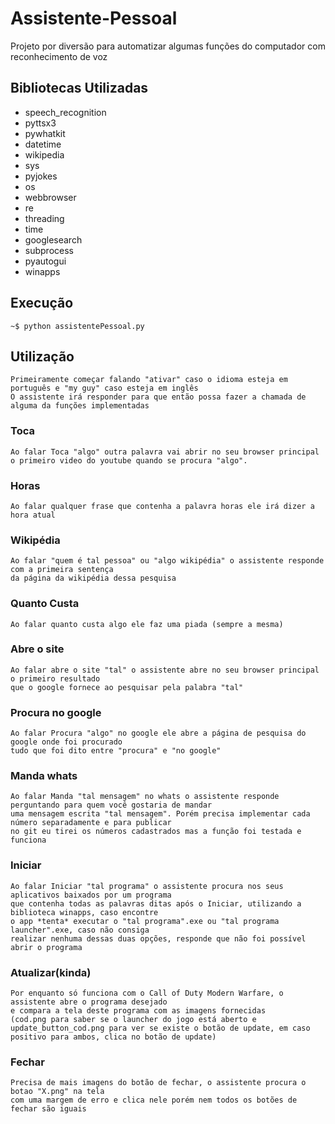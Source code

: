 # Assistente-Pessoal
 Projeto por diversão para automatizar algumas funções do computador com reconhecimento de voz

## Bibliotecas Utilizadas
- speech_recognition
- pyttsx3
- pywhatkit
- datetime
- wikipedia
- sys
- pyjokes
- os
- webbrowser
- re
- threading
- time
- googlesearch
- subprocess
- pyautogui
- winapps 

## Execução
    ~$ python assistentePessoal.py

## Utilização
    Primeiramente começar falando "ativar" caso o idioma esteja em português e "my guy" caso esteja em inglês
    O assistente irá responder para que então possa fazer a chamada de alguma da funções implementadas

### Toca
    Ao falar Toca "algo" outra palavra vai abrir no seu browser principal
    o primeiro video do youtube quando se procura "algo".

### Horas
    Ao falar qualquer frase que contenha a palavra horas ele irá dizer a hora atual

### Wikipédia
    Ao falar "quem é tal pessoa" ou "algo wikipédia" o assistente responde com a primeira sentença
    da página da wikipédia dessa pesquisa

### Quanto Custa
    Ao falar quanto custa algo ele faz uma piada (sempre a mesma)

### Abre o site
    Ao falar abre o site "tal" o assistente abre no seu browser principal o primeiro resultado
    que o google fornece ao pesquisar pela palabra "tal"

### Procura no google
    Ao falar Procura "algo" no google ele abre a página de pesquisa do google onde foi procurado 
    tudo que foi dito entre "procura" e "no google"

### Manda whats
    Ao falar Manda "tal mensagem" no whats o assistente responde perguntando para quem você gostaria de mandar 
    uma mensagem escrita "tal mensagem". Porém precisa implementar cada número separadamente e para publicar 
    no git eu tirei os números cadastrados mas a função foi testada e funciona

### Iniciar
    Ao falar Iniciar "tal programa" o assistente procura nos seus aplicativos baixados por um programa 
    que contenha todas as palavras ditas após o Iniciar, utilizando a biblioteca winapps, caso encontre 
    o app *tenta* executar o "tal programa".exe ou "tal programa launcher".exe, caso não consiga
    realizar nenhuma dessas duas opções, responde que não foi possível abrir o programa
    
### Atualizar(kinda)
    Por enquanto só funciona com o Call of Duty Modern Warfare, o assistente abre o programa desejado 
    e compara a tela deste programa com as imagens fornecidas 
    (cod.png para saber se o launcher do jogo está aberto e 
    update_button_cod.png para ver se existe o botão de update, em caso positivo para ambos, clica no botão de update)

### Fechar
    Precisa de mais imagens do botão de fechar, o assistente procura o botao "X.png" na tela 
    com uma margem de erro e clica nele porém nem todos os botões de fechar são iguais
